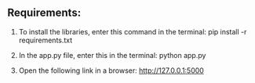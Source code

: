 ## Requirements:

1. To install the libraries, enter this command in the terminal:
pip install -r requirements.txt

2. In the app.py file, enter this in the terminal:
python app.py

3. Open the following link in a browser:
http://127.0.0.1:5000